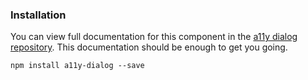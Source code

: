 <h3>Installation</h3>

<p>You can view full documentation for this component in the <a href="https://github.com/edenspiekermann/a11y-dialog">a11y dialog repository</a>. This documentation should be enough to get you going.</p>

<div class="u-spacing__bottom--medium">
<code>npm install a11y-dialog --save</code>
</div>
